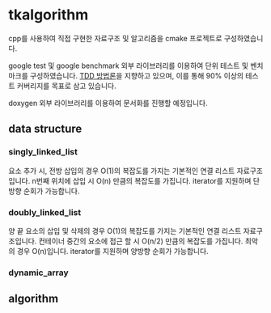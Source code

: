 # tkalgorithm
cpp를 사용하여 직접 구현한 자료구조 및 알고리즘을 cmake 프로젝트로 구성하였습니다.

google test 및 google benchmark 외부 라이브러리를 이용하여 단위 테스트 및 벤치마크를 구성하였습니다.
[TDD 방법론](https://ko.wikipedia.org/wiki/%ED%85%8C%EC%8A%A4%ED%8A%B8_%EC%A3%BC%EB%8F%84_%EA%B0%9C%EB%B0%9C)을 지향하고 있으며, 이를 통해 90% 이상의 테스트 커버리지를 목표로 삼고 있습니다.

doxygen 외부 라이브러리를 이용하여 문서화를 진행할 예정입니다.

## data structure
### singly_linked_list
요소 추가 시, 전방 삽입의 경우 O(1)의 복잡도를 가지는 기본적인 연결 리스트 자료구조입니다. n번째 위치에 삽입 시 O(n) 만큼의 복잡도를 가집니다.
iterator를 지원하며 단방향 순회가 가능합니다.

### doubly_linked_list
양 끝 요소의 삽입 및 삭제의 경우 O(1)의 복잡도를 가지는 기본적인 연결 리스트 자료구조입니다. 컨테이너 중간의 요소에 접근 할 시 O(n/2) 만큼의 복잡도를 가집니다. 최악의 경우 O(n)입니다.
iterator를 지원하며 양방향 순회가 가능합니다.

### dynamic_array


## algorithm